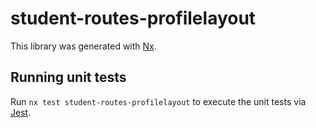 # student-routes-profilelayout

This library was generated with [Nx](https://nx.dev).

## Running unit tests

Run `nx test student-routes-profilelayout` to execute the unit tests via [Jest](https://jestjs.io).

